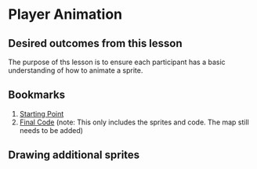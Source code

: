 # Player Animation

## Desired outcomes from this lesson

The purpose of ths lesson is to ensure each participant has a basic understanding of how to animate a sprite.


## Bookmarks

1. [Starting Point]()
2. [Final Code](https://www.pico-8-edu.com/?c=AHB4YQloAtPrweIDXH-zSxz_Bln0Aue-QPMKzRtUO544vi2TtqqC3MCuCZui7Kzk6ur_Z8juVw2pznfPJaeEQRQEmoLXvYWZDPMOO81RF7n5KZrLrnM7dty_p4jOsz6ewexa2YurZi3KtyyPZibQFZeGSXaa-TE4NRWMFc_gGu53iCZ72191Hr6D7S87JLa-gjxt_sJ1pnqNNW-VefcW6eTQxsZ5F7ZB3veNirp01EY2mjzulNSppU6FMDV1mh6eMb6k25y-pyiCarUYmWiG42RmqQqDanZWjlDTnXmV72m6-3KPpmsYp_HoiakAhBXiMt3VFTPfXLNQDs0WZWeffrJti2gmapq9uI6iga4Kk0a1HEHe5KJzW1HUO3HWqHPJRlG4VvJBUkymSFHEeFLGl66qq8-rmFO2h0RtqLhur0OjnVLtj0amfvgrgh_ldothaexMdMniUqKNnzg6cVIqUiV4ZW9zZ2ctmR0yVJ5U29Hi0t6ekkqjpK2Xut07UQPD-FbKydZWa99bD9fb_lTq40rqwSH58Y3Jj98r8uP-oYsP-fH-UbOOFnTKOzVxhUFcoLVR9DO5INLbCOAYy-d8IaH02EPyvDq9WaA5PidNBEQQIrquVdH1d0t0-RD4ktWv0w9vCHIJ0nahdqYg-S8lfuv5v_qSa2Wz2Y6qIzRRUMxFSS-Nq6rOsplcSkaCQNr8LbylCn9oi9pEWPzXrU0yJiv_J5CaP5am_qKWQZGbEiz-s5qlRTpxqf79Kyz_W0VHV-yfXsHIqq74H80Bcff-JIzwAFignPsPQAh-iC08S8L3ItNAxX-4sl3pM6mgWlVDJx9oGigX-mVy4RfgBqqLf-MyvALjFOwU1oc18q0Z4YJW-lf6oF-VlJ-zk4qFGZ9xvNYMWFKcPE12qOj_qX2w7knpXh_pIW6kUoRFvL07IVL_MxMp----34pI_Q9JU5HyuckR&g=wHjOwAjOwAjOwAjOw-wdzBgzBgzBgzBw-wTHQHwAEPEBPgEPEBPgEPEBPgEPEBPw-wVXwBEfUPQEfUPQEfUPQEfUPw-wUXwCEvwAEvwAEvQPAEvw-wUHQHwAVTFQPVTFPAPVTFgVTFw-wbPAjAPgjwBjAPQCjPw-wcCgCgCgCgCQCwCCw-wU0BPUN6CNgUw-wk0BPGUK0AKEQ0Aw-wj0BPGUKEaEKEAUBEBCw-wi0BPGUqUKkHEiHw-whfUPGkqEa0Fw-whEGfG0A6CEQEZw-wkUWPGkqEaEQUSw-wj0APkN6CNw-w-w-w-w-wh3AAHw-wzHG3BAXw-wtG3DG3Aw-wrHG3BG3AGXw-wpHGXW3DWHw-wpnmXG3DwEDw-whnGHGXG3BwEjw-wh3JwDzBw-whngmXwDzDw-whHwBWwEzBBjw-wvzCLBjw-wtzJw-wrzLw-wpzM) (note: This only includes the sprites and code. The map still needs to be added)


## Drawing additional sprites